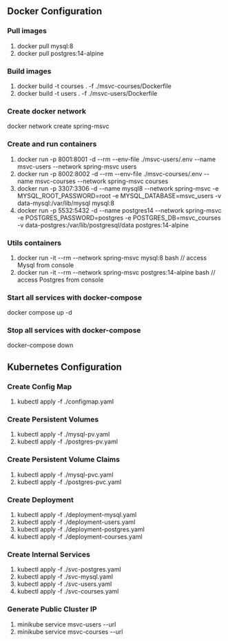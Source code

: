 ## Docker Configuration

### Pull images
1. docker pull mysql:8
2. docker pull postgres:14-alpine

### Build images
1. docker build -t courses . -f ./msvc-courses/Dockerfile
2. docker build -t users . -f ./msvc-users/Dockerfile 

### Create docker network
docker network create spring-msvc

### Create and run  containers
1. docker run -p 8001:8001 -d --rm --env-file ./msvc-users/.env --name msvc-users --network spring-msvc users
2. docker run -p 8002:8002 -d --rm --env-file ./msvc-courses/.env --name msvc-courses --network spring-msvc courses
3. docker run -p 3307:3306 -d  --name mysql8 --network spring-msvc -e MYSQL_ROOT_PASSWORD=root -e MYSQL_DATABASE=msvc_users -v data-mysql:/var/lib/mysql mysql:8
4. docker run -p 5532:5432 -d --name postgres14 --network spring-msvc -e POSTGRES_PASSWORD=postgres -e POSTGRES_DB=msvc_courses -v data-postgres:/var/lib/postgresql/data postgres:14-alpine

### Utils containers
1. docker run -it --rm --network spring-msvc mysql:8 bash // access Mysql from console
2. docker run -it --rm --network spring-msvc postgres:14-alpine bash // access Postgres from console

### Start all services with docker-compose
docker compose up -d

### Stop all services with docker-compose
docker-compose down

## Kubernetes Configuration

### Create Config Map
1. kubectl apply -f ./configmap.yaml

### Create Persistent Volumes
1. kubectl apply -f ./mysql-pv.yaml
2. kubectl apply -f ./postgres-pv.yaml

### Create Persistent Volume Claims
1. kubectl apply -f ./mysql-pvc.yaml
2. kubectl apply -f ./postgres-pvc.yaml

### Create Deployment
1. kubectl apply -f ./deployment-mysql.yaml
2. kubectl apply -f ./deployment-users.yaml
3. kubectl apply -f ./deployment-postgres.yaml
4. kubectl apply -f ./deployment-courses.yaml

### Create Internal Services
1. kubectl apply -f ./svc-postgres.yaml
2. kubectl apply -f ./svc-mysql.yaml
3. kubectl apply -f ./svc-users.yaml
4. kubectl apply -f ./svc-courses.yaml

### Generate Public Cluster IP
1. minikube service msvc-users --url
2. minikube service msvc-courses --url